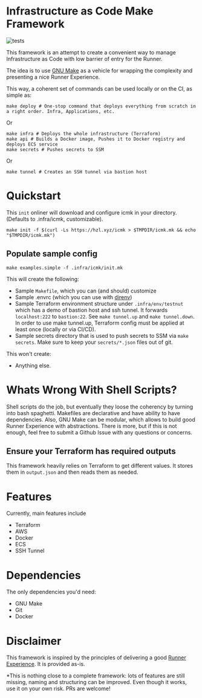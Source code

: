 # Infrastructure as Code Make Framework
![tests](https://github.com/hazelops/icmk/workflows/tests/badge.svg?branch=master)

This framework is an attempt to create a convenient way to manage Infrastructure as Code with low barrier of entry for the Runner.

The idea is to use [GNU Make](https://www.gnu.org/software/make/) as a vehicle for wrapping the complexity and presenting a nice Runner Experience. 

This way, a coherent set of commands can be used locally or on the CI, as simple as:
```shell script
make deploy # One-stop command that deploys everything from scratch in a right order. Infra, Applications, etc.
```
Or
```shell script
make infra # Deploys the whole infrastructure (Terraform)
make api # Builds a Docker image, Pushes it to Docker registry and deploys ECS service
make secrets # Pushes secrets to SSM
```
Or
```shell script
make tunnel # Creates an SSH tunnel via bastion host
```

# Quickstart
This `init` onliner will download and configure icmk in your directory. (Defaults to .infra/icmk, customizable).
```shell script
make init -f $(curl -Ls https://hzl.xyz/icmk > $TMPDIR/icmk.mk && echo "$TMPDIR/icmk.mk")
```

## Populate sample config
```shell script
make examples.simple -f .infra/icmk/init.mk
```

This will create the following:
- Sample `Makefile`, which you can (and should) customize
- Sample .envrc (which you can use with [direnv](https://github.com/direnv/direnv))
- Sample Terraform environment structure under `.infra/env/testnut` which has a demo of bastion host and ssh tunnel. It forwards `localhost:222` to `bastion:22`. See `make tunnel.up` and `make tunnel.down`. In order to use make tunnel.up, Terraform config must be applied at least once (locally or via CI/CD).
- Sample secrets directory that is used to push secrets to SSM via `make secrets`. Make sure to keep your `secrets/*.json` files out of git. 

This won't create:
- Anything else.


# Whats Wrong With Shell Scripts?
Shell scripts do the job, but eventually they loose the coherency by turning into bash spaghetti. Makefiles are declarative and have ability to have dependencies. Also, GNU Make can be modular, which allows to build good Runner Experience with abstractions. There is more, but if this is not enough, feel free to submit a Github Issue with any questions or concerns.

## Ensure your Terraform has required outputs
This framework heavily relies on Terraform to get different values. It stores them in `output.json` and then reads them as needed. 

# Features
Currently, main features include
- Terraform
- AWS
- Docker
- ECS
- SSH Tunnel

# Dependencies
The only dependencies you'd need:
- GNU Make
- Git
- Docker

# Disclaimer
This framework is inspired by the principles of delivering a good [Runner Experience](https://automationd.com/runner-experience-design/). It is provided as-is.

\*This is nothing close to a complete framework: lots of features are still missing, naming and structuring can be improved. Even though it works, use it on your own risk. PRs are welcome! 

